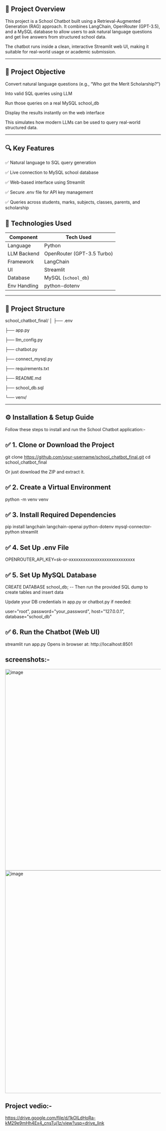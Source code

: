 🧠 Project Overview
-
This project is a School Chatbot built using a Retrieval-Augmented Generation (RAG) approach.
It combines LangChain, OpenRouter (GPT-3.5), and a MySQL database to allow users to ask natural language questions and get live answers from structured school data.

The chatbot runs inside a clean, interactive Streamlit web UI, making it suitable for real-world usage or academic submission.


-----------------------------------------------

🎯 Project Objective
--
Convert natural language questions (e.g., “Who got the Merit Scholarship?”)

Into valid SQL queries using LLM

Run those queries on a real MySQL school_db

 Display the results instantly on the web interface

This simulates how modern LLMs can be used to query real-world structured data.

----------------------------

🔍 Key Features
--

✅ Natural language to SQL query generation
    
✅ Live connection to MySQL school database

 
 ✅ Web-based interface using Streamlit


 ✅ Secure .env file for API key management

    

✅ Queries across students, marks, subjects, classes, parents, and scholarship


    
🧰 Technologies Used
--
| Component    | Tech Used                  |
| ------------ | -------------------------- |
| Language     | Python                     |
| LLM Backend  | OpenRouter (GPT-3.5 Turbo) |
| Framework    | LangChain                  |
| UI           | Streamlit                  |
| Database     | MySQL (`school_db`)        |
| Env Handling | python-dotenv              |


----------------

📁 Project Structure
-

school_chatbot_final/
│
├── .env     

├── app.py       

├── llm_config.py  

├── chatbot.py 

├── connect_mysql.py 

├── requirements.txt 

├── README.md     

├── school_db.sql   

└── venv/                 


---

⚙️ Installation & Setup Guide
-

Follow these steps to install and run the School Chatbot application:-

✅ 1. Clone or Download the Project
-
git clone https://github.com/your-username/school_chatbot_final.git
cd school_chatbot_final

Or just download the ZIP and extract it.

✅ 2. Create a Virtual Environment
-
python -m venv venv

✅ 3. Install Required Dependencies
-
pip install langchain langchain-openai python-dotenv mysql-connector-python streamlit

✅ 4. Set Up .env File
-
OPENROUTER_API_KEY=sk-or-xxxxxxxxxxxxxxxxxxxxxxxxxxxx

✅ 5. Set Up MySQL Database
-
CREATE DATABASE school_db;
-- Then run the provided SQL dump to create tables and insert data

Update your DB credentials in app.py or chatbot.py if needed:

user="root",
password="your_password",
host="127.0.0.1",
database="school_db"

✅ 6. Run the Chatbot (Web UI)
-
streamlit run app.py
Opens in browser at: http://localhost:8501

screenshots:-
-

<img width="1365" height="651" alt="image" src="https://github.com/user-attachments/assets/f3319268-39cd-4438-85ae-b23a85eac256" />


<img width="1360" height="720" alt="image" src="https://github.com/user-attachments/assets/8e48de96-6053-41a2-b28b-c335a4b03606" />


Project vedio:-
-
https://drive.google.com/file/d/1kOlLdHoRa-kM29e9mHh4Ex4_cnsTuj1z/view?usp=drive_link

    
